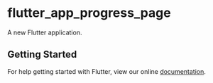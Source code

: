# flutter_app_progress_page

A new Flutter application.

## Getting Started

For help getting started with Flutter, view our online
[documentation](https://flutter.io/).
